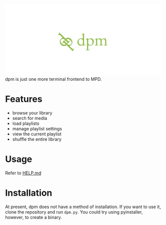 ![](logo.png)
dpm is just one more terminal frontend to MPD.
# Features
- browse your library  
- search for media  
- load playlists  
- manage playlist settings  
- view the current playlist  
- shuffle the entire library
# Usage
Refer to [HELP.md](HELP.md)
# Installation
At present, dpm does not have a method of installation. If you want to use it, clone the repository and run `dpm.py`. You could try using pyinstaller, however, to create a binary.
